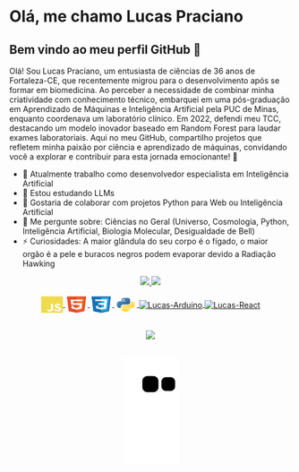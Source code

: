 # Olá, me chamo Lucas Praciano
## Bem vindo ao meu perfil GitHub 👋

Olá! Sou Lucas Praciano, um entusiasta de ciências de 36 anos de Fortaleza-CE, que recentemente migrou para o desenvolvimento após se formar em biomedicina. Ao perceber a necessidade de combinar minha criatividade com conhecimento técnico, embarquei em uma pós-graduação em Aprendizado de Máquinas e Inteligência Artificial pela PUC de Minas, enquanto coordenava um laboratório clínico. Em 2022, defendi meu TCC, destacando um modelo inovador baseado em Random Forest para laudar exames laboratoriais. Aqui no meu GitHub, compartilho projetos que refletem minha paixão por ciência e aprendizado de máquinas, convidando você a explorar e contribuir para esta jornada emocionante! 🚀
 

- 🔭 Atualmente trabalho como desenvolvedor especialista em Inteligência Artificial
- 🌱 Estou estudando LLMs
- 👯 Gostaria de colaborar com projetos Python para Web ou Inteligência Artificial
- 💬 Me pergunte sobre: Ciências no Geral (Universo, Cosmologia, Python, Inteligência Artificial, Biologia Molecular, Desigualdade de Bell)
- ⚡ Curiosidades: A maior glândula do seu corpo é o fígado, o maior orgão é a pele e buracos negros podem evaporar devido a Radiação Hawking
 

<div align="center">
  <a href="https://github.com/lspraciano">
  <img height="180em" src="https://github-readme-stats.vercel.app/api?username=lspraciano&show_icons=true&theme=dracula&include_all_commits=true&count_private=true"/>
  <img height="180em" src="https://github-readme-stats.vercel.app/api/top-langs/?username=lspraciano&layout=compact&langs_count=7&theme=dracula"/>
</div>

<div  align="center">   
<div style="display: inline_block"><br>
  <img align="center" alt="Lucas-Js" height="30" width="40" src="https://raw.githubusercontent.com/devicons/devicon/master/icons/javascript/javascript-plain.svg">
  <img align="center" alt="Lucas-HTML" height="30" width="40" src="https://raw.githubusercontent.com/devicons/devicon/master/icons/html5/html5-original.svg">
  <img align="center" alt="Lucas-CSS" height="30" width="40" src="https://raw.githubusercontent.com/devicons/devicon/master/icons/css3/css3-original.svg">
  <img align="center" alt="Lucas-Python" height="30" width="40" src="https://raw.githubusercontent.com/devicons/devicon/master/icons/python/python-original.svg">
  <img align="center" alt="Lucas-Arduino" height="30" width="40" src="https://cdn.jsdelivr.net/gh/devicons/devicon/icons/arduino/arduino-original.svg">
  <img align="center" alt="Lucas-React" height="30" width="40" src="https://cdn.jsdelivr.net/gh/devicons/devicon/icons/react/react-original.svg">
  
</div>
  
  <br> <a href="https://www.linkedin.com/in/lucas-praciano-420552210" target="_blank"><img src="https://img.shields.io/badge/-LinkedIn-%230077B5?style=for-the-badge&logo=linkedin&logoColor=white" target="_blank"></a>  
  
  ##
  
  ![Snake animation](https://github.com/lspraciano/lspraciano/blob/output/github-contribution-grid-snake.svg)
  
</div>  



